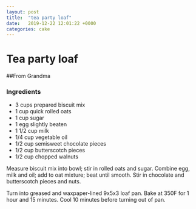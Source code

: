 ```yaml
---
layout: post
title:  "tea party loaf"
date:   2019-12-22 12:01:22 +0000
categories: cake
---
```


# Tea party loaf
##From Grandma
### Ingredients
* 3 cups prepared biscuit mix
* 1 cup quick rolled oats
* 1 cup sugar
* 1 egg slightly beaten
* 1 1/2 cup milk
* 1/4 cup vegetable oil
* 1/2 cup semisweet chocolate pieces
* 1/2 cup butterscotch pieces
* 1/2 cup chopped walnuts

Measure biscuit mix into bowl; stir in rolled oats and sugar. Combine egg, milk and oil; add to oat mixture; beat until smooth. Stir in chocolate and butterscotch pieces and nuts.


Turn into greased and waxpaper-lined 9x5x3 loaf pan. Bake at 350F for 1 hour and 15 minutes. Cool 10 minutes before turning out of pan.
